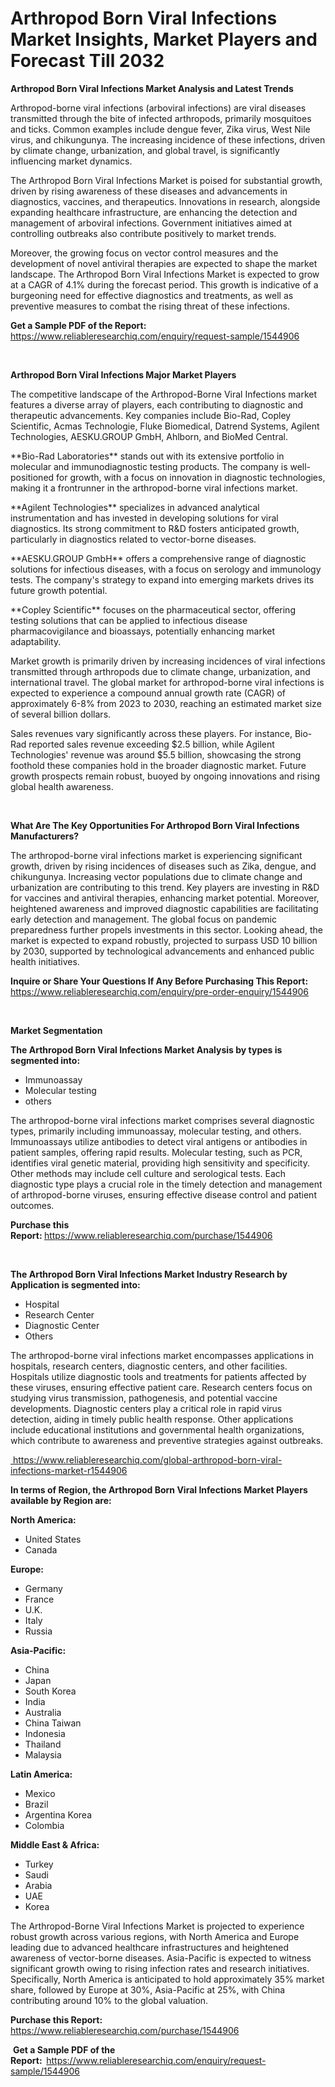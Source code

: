 <p><h1>Arthropod Born Viral Infections Market Insights, Market Players and Forecast Till 2032</h1></p><p><strong>Arthropod Born Viral Infections Market Analysis and Latest Trends</strong></p>
<p><p>Arthropod-borne viral infections (arboviral infections) are viral diseases transmitted through the bite of infected arthropods, primarily mosquitoes and ticks. Common examples include dengue fever, Zika virus, West Nile virus, and chikungunya. The increasing incidence of these infections, driven by climate change, urbanization, and global travel, is significantly influencing market dynamics.</p><p>The Arthropod Born Viral Infections Market is poised for substantial growth, driven by rising awareness of these diseases and advancements in diagnostics, vaccines, and therapeutics. Innovations in research, alongside expanding healthcare infrastructure, are enhancing the detection and management of arboviral infections. Government initiatives aimed at controlling outbreaks also contribute positively to market trends.</p><p>Moreover, the growing focus on vector control measures and the development of novel antiviral therapies are expected to shape the market landscape. The Arthropod Born Viral Infections Market is expected to grow at a CAGR of 4.1% during the forecast period. This growth is indicative of a burgeoning need for effective diagnostics and treatments, as well as preventive measures to combat the rising threat of these infections.</p></p>
<p><strong>Get a Sample PDF of the Report:&nbsp;</strong> <a href="https://www.reliableresearchiq.com/enquiry/request-sample/1544906?utm_campaign=1082&utm_medium=2&utm_source=Github&utm_content=ia&utm_term=13042025&utm_id=arthropod-born-viral-infections">https://www.reliableresearchiq.com/enquiry/request-sample/1544906</a></p>
<p>&nbsp;</p>
<p><strong>Arthropod Born Viral Infections Major Market Players</strong></p>
<p><p>The competitive landscape of the Arthropod-Borne Viral Infections market features a diverse array of players, each contributing to diagnostic and therapeutic advancements. Key companies include Bio-Rad, Copley Scientific, Acmas Technologie, Fluke Biomedical, Datrend Systems, Agilent Technologies, AESKU.GROUP GmbH, Ahlborn, and BioMed Central.</p><p>**Bio-Rad Laboratories** stands out with its extensive portfolio in molecular and immunodiagnostic testing products. The company is well-positioned for growth, with a focus on innovation in diagnostic technologies, making it a frontrunner in the arthropod-borne viral infections market.</p><p>**Agilent Technologies** specializes in advanced analytical instrumentation and has invested in developing solutions for viral diagnostics. Its strong commitment to R&D fosters anticipated growth, particularly in diagnostics related to vector-borne diseases.</p><p>**AESKU.GROUP GmbH** offers a comprehensive range of diagnostic solutions for infectious diseases, with a focus on serology and immunology tests. The company's strategy to expand into emerging markets drives its future growth potential.</p><p>**Copley Scientific** focuses on the pharmaceutical sector, offering testing solutions that can be applied to infectious disease pharmacovigilance and bioassays, potentially enhancing market adaptability.</p><p>Market growth is primarily driven by increasing incidences of viral infections transmitted through arthropods due to climate change, urbanization, and international travel. The global market for arthropod-borne viral infections is expected to experience a compound annual growth rate (CAGR) of approximately 6-8% from 2023 to 2030, reaching an estimated market size of several billion dollars.</p><p>Sales revenues vary significantly across these players. For instance, Bio-Rad reported sales revenue exceeding $2.5 billion, while Agilent Technologies' revenue was around $5.5 billion, showcasing the strong foothold these companies hold in the broader diagnostic market. Future growth prospects remain robust, buoyed by ongoing innovations and rising global health awareness.</p></p>
<p>&nbsp;</p>
<p><strong>What Are The Key Opportunities For Arthropod Born Viral Infections Manufacturers?</strong></p>
<p><p>The arthropod-borne viral infections market is experiencing significant growth, driven by rising incidences of diseases such as Zika, dengue, and chikungunya. Increasing vector populations due to climate change and urbanization are contributing to this trend. Key players are investing in R&D for vaccines and antiviral therapies, enhancing market potential. Moreover, heightened awareness and improved diagnostic capabilities are facilitating early detection and management. The global focus on pandemic preparedness further propels investments in this sector. Looking ahead, the market is expected to expand robustly, projected to surpass USD 10 billion by 2030, supported by technological advancements and enhanced public health initiatives.</p></p>
<p><strong>Inquire or Share Your Questions If Any Before Purchasing This Report:</strong> <a href="https://www.reliableresearchiq.com/enquiry/pre-order-enquiry/1544906?utm_campaign=1082&utm_medium=2&utm_source=Github&utm_content=ia&utm_term=13042025&utm_id=arthropod-born-viral-infections">https://www.reliableresearchiq.com/enquiry/pre-order-enquiry/1544906</a></p>
<p>&nbsp;</p>
<p><strong>Market Segmentation</strong></p>
<p><strong>The Arthropod Born Viral Infections Market Analysis by types is segmented into:</strong></p>
<p><ul><li>Immunoassay</li><li>Molecular testing</li><li>others</li></ul></p>
<p><p>The arthropod-borne viral infections market comprises several diagnostic types, primarily including immunoassay, molecular testing, and others. Immunoassays utilize antibodies to detect viral antigens or antibodies in patient samples, offering rapid results. Molecular testing, such as PCR, identifies viral genetic material, providing high sensitivity and specificity. Other methods may include cell culture and serological tests. Each diagnostic type plays a crucial role in the timely detection and management of arthropod-borne viruses, ensuring effective disease control and patient outcomes.</p></p>
<p><strong>Purchase this Report:&nbsp;</strong><a href="https://www.reliableresearchiq.com/purchase/1544906?utm_campaign=1082&utm_medium=2&utm_source=Github&utm_content=ia&utm_term=13042025&utm_id=arthropod-born-viral-infections">https://www.reliableresearchiq.com/purchase/1544906</a></p>
<p>&nbsp;</p>
<p><strong>The Arthropod Born Viral Infections Market Industry Research by Application is segmented into:</strong></p>
<p><ul><li>Hospital</li><li>Research Center</li><li>Diagnostic Center</li><li>Others</li></ul></p>
<p><p>The arthropod-borne viral infections market encompasses applications in hospitals, research centers, diagnostic centers, and other facilities. Hospitals utilize diagnostic tools and treatments for patients affected by these viruses, ensuring effective patient care. Research centers focus on studying virus transmission, pathogenesis, and potential vaccine developments. Diagnostic centers play a critical role in rapid virus detection, aiding in timely public health response. Other applications include educational institutions and governmental health organizations, which contribute to awareness and preventive strategies against outbreaks.</p></p>
<p><a href="https://www.reliableresearchiq.com/global-arthropod-born-viral-infections-market-r1544906?utm_campaign=1082&utm_medium=2&utm_source=Github&utm_content=ia&utm_term=13042025&utm_id=arthropod-born-viral-infections">&nbsp;https://www.reliableresearchiq.com/global-arthropod-born-viral-infections-market-r1544906</a></p>
<p><strong>In terms of Region, the Arthropod Born Viral Infections Market Players available by Region are:</strong></p>
<p>
    <p> <strong> North America: </strong>
        <ul>
            <li>United States</li>
            <li>Canada</li>
        </ul>
        </p> 
    <p> <strong> Europe: </strong>
        <ul>
            <li>Germany</li>
            <li>France</li>
            <li>U.K.</li>
            <li>Italy</li>
            <li>Russia</li>
        </ul>
        </p> 
    <p> <strong> Asia-Pacific: </strong>
        <ul>
            <li>China</li>
            <li>Japan</li>
            <li>South Korea</li>
            <li>India</li>
            <li>Australia</li>
            <li>China Taiwan</li>
            <li>Indonesia</li>
            <li>Thailand</li>
            <li>Malaysia</li>
        </ul>
        </p> 
    <p> <strong> Latin America: </strong>
        <ul>
            <li>Mexico</li>
            <li>Brazil</li>
            <li>Argentina Korea</li>
            <li>Colombia</li>
        </ul>
        </p> 
    <p> <strong> Middle East & Africa: </strong>
        <ul>
            <li>Turkey</li>
            <li>Saudi</li>
            <li>Arabia</li>
            <li>UAE</li>
            <li>Korea</li>
        </ul>
    </p>
    </p>
<p><p>The Arthropod-Borne Viral Infections Market is projected to experience robust growth across various regions, with North America and Europe leading due to advanced healthcare infrastructures and heightened awareness of vector-borne diseases. Asia-Pacific is expected to witness significant growth owing to rising infection rates and research initiatives. Specifically, North America is anticipated to hold approximately 35% market share, followed by Europe at 30%, Asia-Pacific at 25%, with China contributing around 10% to the global valuation.</p></p>
<p><strong>Purchase this Report: </strong><a href="https://www.reliableresearchiq.com/purchase/1544906?utm_campaign=1082&utm_medium=2&utm_source=Github&utm_content=ia&utm_term=13042025&utm_id=arthropod-born-viral-infections">https://www.reliableresearchiq.com/purchase/1544906</a></p>
<p>&nbsp;<strong>Get a Sample PDF of the Report:&nbsp;&nbsp;</strong><a href="https://www.reliableresearchiq.com/enquiry/request-sample/1544906?utm_campaign=1082&utm_medium=2&utm_source=Github&utm_content=ia&utm_term=13042025&utm_id=arthropod-born-viral-infections">https://www.reliableresearchiq.com/enquiry/request-sample/1544906</a></p>
<p><strong></strong></p>
<p><p></p><p></p><p></p></p>